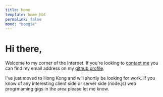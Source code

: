 ```yaml
---
title: Home
template: home.hbt
permalink: false
mood: "boogie"
---
```


Hi there,
=========

Welcome to my corner of the Internet. If you're looking to [contact me](https://github.com/bjdixon) you can find my email address on my [github profile]('https://github.com/bjdixon').

I've just moved to Hong Kong and will shortly be looking for work. If you know of any interesting client side or server side (node.js) web progrmaming gigs in the area please let me know.
